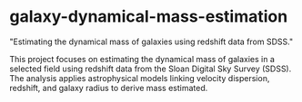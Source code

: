 # galaxy-dynamical-mass-estimation
"Estimating the dynamical mass of galaxies using redshift data from SDSS."

This project focuses on estimating the dynamical mass of galaxies in a selected field using redshift data from the Sloan Digital Sky Survey (SDSS).
The analysis applies astrophysical models linking velocity dispersion, redshift, and galaxy radius to derive mass estimated. 
